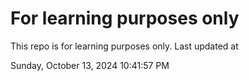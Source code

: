# For learning purposes only
This repo is for learning purposes only.
Last updated at

Sunday, October 13, 2024 10:41:57 PM

